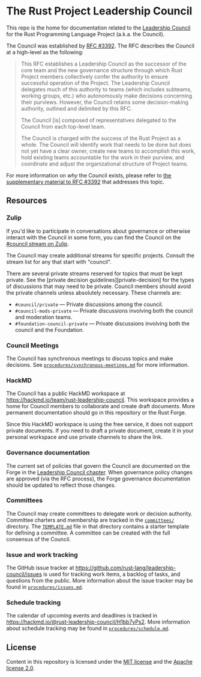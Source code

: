 # The Rust Project Leadership Council

This repo is the home for documentation related to the [Leadership Council][governance page] for the Rust Programming Language Project (a.k.a. the Council).

The Council was established by [RFC #3392][rfc]. The RFC describes the Council at a high-level as the following:

> This RFC establishes a Leadership Council as the successor of the core team and the new governance structure through which Rust Project members collectively confer the authority to ensure successful operation of the Project. The Leadership Council delegates much of this authority to teams (which includes subteams, working groups, etc.) who autonomously make decisions concerning their purviews. However, the Council retains some decision-making authority, outlined and delimited by this RFC.
>
> The Council [is] composed of representatives delegated to the Council from each top-level team.
>
> The Council is charged with the success of the Rust Project as a whole. The Council will identify work that needs to be done but does not yet have a clear owner, create new teams to accomplish this work, hold existing teams accountable for the work in their purview, and coordinate and adjust the organizational structure of Project teams.

For more information on *why* the Council exists, please refer to [the supplementary material to RFC #3392][motivation] that addresses this topic.

[governance page]: https://www.rust-lang.org/governance/teams/leadership-council
[motivation]: https://rust-lang.github.io/rfcs/3392-leadership-council/motivation.html
[rfc]: https://rust-lang.github.io/rfcs/3392-leadership-council.html

## Resources

### Zulip

If you'd like to participate in conversations about governance or otherwise interact with the Council in some form, you can find the Council on the [#council stream on Zulip][zulip].

The Council may create additional streams for specific projects. Consult the stream list for any that start with "council".

There are several private streams reserved for topics that must be kept private. See the [private decision guidelines][private-decision] for the types of discussions that may need to be private. Council members should avoid the private channels unless absolutely necessary. These channels are:

* `#council/private` — Private discussions among the council.
* `#council-mods-private` — Private discussions involving both the council and moderation teams.
* `#foundation-council-private` — Private discussions involving both the council and the Foundation.

[zulip]: https://rust-lang.zulipchat.com/#narrow/stream/392734-council
[private-decisions]: https://forge.rust-lang.org/governance/council.html#decisions-that-the-council-must-necessarily-make-privately

### Council Meetings

The Council has synchronous meetings to discuss topics and make decisions. See [`procedures/synchronous-meetings.md`] for more information.

[`procedures/synchronous-meetings.md`]: https://github.com/rust-lang/leadership-council/blob/main/procedures/synchronous-meetings.md

### HackMD

The Council has a public HackMD workspace at <https://hackmd.io/team/rust-leadership-council>. This workspace provides a home for Council members to collaborate and create draft documents. More permanent documentation should go in this repository or the Rust Forge.

Since this HackMD workspace is using the free service, it does not support private documents. If you need to draft a private document, create it in your personal workspace and use private channels to share the link.

### Governance documentation

The current set of policies that govern the Council are documented on the Forge in the [Leadership Council chapter][forge-council]. When governance policy changes are approved (via the RFC process), the Forge governance documentation should be updated to reflect those changes.

[forge-council]: https://forge.rust-lang.org/governance/council.html

### Committees

The Council may create committees to delegate work or decision authority. Committee charters and membership are tracked in the [`committees/`] directory. The [`TEMPLATE.md`] file in that directory contains a starter template for defining a committee. A committee can be created with the full consensus of the Council.

[`committees/`]: https://github.com/rust-lang/leadership-council/tree/main/committees
[`TEMPLATE.md`]: https://github.com/rust-lang/leadership-council/blob/main/committees/TEMPLATE.md

### Issue and work tracking

The GitHub issue tracker at <https://github.com/rust-lang/leadership-council/issues> is used for tracking work items, a backlog of tasks, and questions from the public. More information about the issue tracker may be found in [`procedures/issues.md`].

[`procedures/issues.md`]: https://github.com/rust-lang/leadership-council/blob/main/procedures/issues.md

### Schedule tracking

The calendar of upcoming events and deadlines is tracked in <https://hackmd.io/@rust-leadership-council/H1bb7yPs2>. More information about schedule tracking may be found in [`procedures/schedule.md`].

[`procedures/schedule.md`]: https://github.com/rust-lang/leadership-council/blob/main/procedures/schedule.md


## License

Content in this repository is licensed under the [MIT license](LICENSE-MIT) and the [Apache license 2.0](LICENSE-APACHE).
